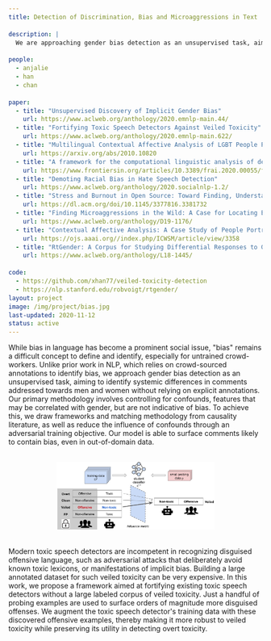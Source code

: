 ```yaml
---
title: Detection of Discrimination, Bias and Microaggressions in Text

description: |
  We are approaching gender bias detection as an unsupervised task, aiming to identify systemic differences in comments addressed towards men and women without relying on explicit annotations.

people:
  - anjalie
  - han
  - chan

paper:
  - title: "Unsupervised Discovery of Implicit Gender Bias"
    url: https://www.aclweb.org/anthology/2020.emnlp-main.44/
  - title: "Fortifying Toxic Speech Detectors Against Veiled Toxicity"
    url: https://www.aclweb.org/anthology/2020.emnlp-main.622/
  - title: "Multilingual Contextual Affective Analysis of LGBT People Portrayals in Wikipedia"
    url: https://arxiv.org/abs/2010.10820
  - title: "A framework for the computational linguistic analysis of dehumanization"
    url: https://www.frontiersin.org/articles/10.3389/frai.2020.00055/full
  - title: "Demoting Racial Bias in Hate Speech Detection"
    url: https://www.aclweb.org/anthology/2020.socialnlp-1.2/
  - title: "Stress and Burnout in Open Source: Toward Finding, Understanding, and Mitigating Unhealthy Interactions"
    url: https://dl.acm.org/doi/10.1145/3377816.3381732
  - title: "Finding Microaggressions in the Wild: A Case for Locating Elusive Phenomena in Social Media Posts"
    url: https://www.aclweb.org/anthology/D19-1176/
  - title: "Contextual Affective Analysis: A Case Study of People Portrayals in Online #MeToo Stories"
    url: https://ojs.aaai.org//index.php/ICWSM/article/view/3358
  - title: "RtGender: A Corpus for Studying Differential Responses to Gender"
    url: https://www.aclweb.org/anthology/L18-1445/

code:
  - https://github.com/xhan77/veiled-toxicity-detection
  - https://nlp.stanford.edu/robvoigt/rtgender/
layout: project
image: /img/project/bias.jpg
last-updated: 2020-11-12
status: active
---
```


While bias in language has become a prominent social issue, "bias" remains a difficult concept to define and identify, especially for untrained crowd-workers. Unlike prior work in NLP, which relies on crowd-sourced annotations to identify bias, we approach gender bias detection as an unsupervised task, aiming to identify systemic differences in comments addressed towards men and women without relying on explicit annotations. Our primary methodology involves controlling for confounds, features that may be correlated with gender, but are not indicative of bias. To achieve this, we draw frameworks and matching methodology from causality literature, as well as reduce the influence of confounds through an adversarial training objective. Our model is able to surface comments likely to contain bias, even in out-of-domain data.

<br/>
<center>
    <img src="/img/project/veiled-toxicity.png"  width="61.8%" alt="A Framework for Detecting Veiled Toxicity">
</center>
<br/>

Modern toxic speech detectors are incompetent in recognizing disguised offensive language, such as adversarial attacks that deliberately avoid known toxic lexicons, or manifestations of implicit bias. Building a large annotated dataset for such veiled toxicity can be very expensive. In this work, we propose a framework aimed at fortifying existing toxic speech detectors without a large labeled corpus of veiled toxicity. Just a handful of probing examples are used to surface orders of magnitude more disguised offenses. We augment the toxic speech detector's training data with these discovered offensive examples, thereby making it more robust to veiled toxicity while preserving its utility in detecting overt toxicity.
